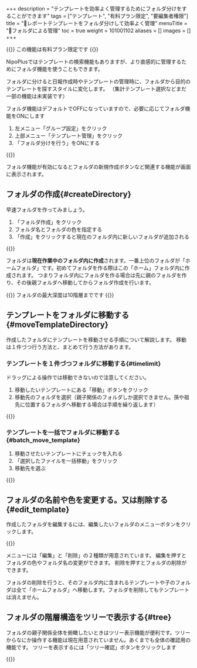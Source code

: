 +++
description = "テンプレートを効率よく管理するためにフォルダ分けをすることができます"
tags = ["テンプレート", "有料プラン限定", "要編集者権限"]
title = "📂レポートテンプレートをフォルダ分けして効率よく管理"
menuTitle = "📂フォルダによる管理"
toc = true
weight = 101001102
aliases = []
images = []
+++

{{<warning>}}
この機能は有料プラン限定です
{{</warning>}}

NipoPlusではテンプレートの検索機能もありますが、より直感的に管理するためにフォルダ機能を使うこともできます。  

フォルダに分けると日報作成時やテンプレートの管理時に、フォルダから目的のテンプレートを探すスタイルに変化します。
（集計テンプレート選択などまだ一部の機能は未実装です）

フォルダ機能はデフォルトでOFFになっていますので、必要に応じてフォルダ機能をONにします

1. 左メニュー「グループ設定」をクリック
1. 上部メニュー「テンプレート管理」をクリック
1. 「フォルダ分けを行う」をONにする

{{<appscreen filename="use-directory" title="フォルダ機能の有効化はワンクリックで完了です。ONにするとフォルダ作成やツリー表示ボタンなど様々な機能が表示されるようになります">}}

フォルダ機能が有効になるとフォルダの新規作成ボタンなど関連する機能が画面に表示されます。

## フォルダの作成{#createDirectory}

早速フォルダを作ってみましょう。

1. 「フォルダ作成」をクリック
1. フォルダ名とフォルダの色を指定する
1. 「作成」をクリックすると現在のフォルダ内に新しいフォルダが追加される

{{<appscreen filename="make-directory" title="フォルダの新規作成。現在の作業フォルダ内に新規に追加されます">}}

フォルダは**現在作業中のフォルダ内に作成**されます。一番上位のフォルダが「ホームフォルダ」です。初めてフォルダを作る際はこの「ホーム」フォルダ内に作成されます。
つまりフォルダ内にフォルダを作る場合は先に親のフォルダを作り、その後親フォルダへ移動してからフォルダ作成を行います。


{{<info>}}
フォルダの最大深度は10階層までです
{{</info>}}

## テンプレートをフォルダに移動する{#moveTemplateDirectory}

作成したフォルダにテンプレートを移動させる手順について解説します。
移動は１件づつ行う方法と、まとめて行う方法があります。

### テンプレートを１件づつフォルダに移動する{#timelimit}

ドラッグによる操作では移動できないので注意してください。

1. 移動したいテンプレートにある「移動」ボタンをクリック
1. 移動先のフォルダを選択（親子関係のフォルダしか選択できません。孫や祖先に位置するフォルダへ移動する場合は手順を繰り返します）


{{<appscreen filename="move" title="テンプレートを指定したフォルダへ移動する">}}

### テンプレートを一括でフォルダに移動する{#batch_move_template}

1. 移動させたいテンプレートにチェックを入れる
1. 「選択したファイルを一括移動」をクリック
1. 移動先を選ぶ

{{<appscreen filename="move-batch" title="移動させるテンプレートを選び、まとめて移動が可能です">}}


## フォルダの名前や色を変更する。又は削除する{#edit_template}

作成したフォルダを編集するには、編集したいフォルダのメニューボタンをクリックします。

{{<appscreen filename="directory-setting" title="フォルダの編集や削除はメニューボタンをクリックして表示します">}}

メニューには「編集」と「削除」の２種類が用意されています。
編集を押すとフォルダの色やフォルダ名の変更ができます。
削除を押すとフォルダの削除ができます。

フォルダの削除を行うと、そのフォルダ内に含まれるテンプレートや子のフォルダは全て「ホームフォルダ」へ移動します。フォルダを削除してもテンプレートは消えません。

## フォルダの階層構造をツリーで表示する{#tree}

フォルダの親子関係全体を俯瞰したいときはツリー表示機能が便利です。ツリーからなにか操作する機能は現在用意されていません。あくまでも全体の確認用の機能です。
ツリーを表示するには「ツリー確認」ボタンをクリックします

{{<appscreen filename="tree-view" title="ツリー表示">}}
